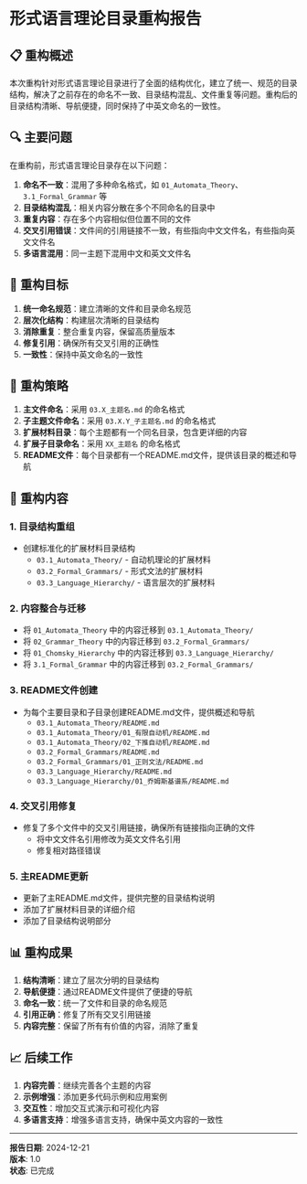 # 形式语言理论目录重构报告

## 📋 重构概述

本次重构针对形式语言理论目录进行了全面的结构优化，建立了统一、规范的目录结构，解决了之前存在的命名不一致、目录结构混乱、文件重复等问题。重构后的目录结构清晰、导航便捷，同时保持了中英文命名的一致性。

## 🔍 主要问题

在重构前，形式语言理论目录存在以下问题：

1. **命名不一致**：混用了多种命名格式，如 `01_Automata_Theory`、`3.1_Formal_Grammar` 等
2. **目录结构混乱**：相关内容分散在多个不同命名的目录中
3. **重复内容**：存在多个内容相似但位置不同的文件
4. **交叉引用错误**：文件间的引用链接不一致，有些指向中文文件名，有些指向英文文件名
5. **多语言混用**：同一主题下混用中文和英文文件名

## 🎯 重构目标

1. **统一命名规范**：建立清晰的文件和目录命名规范
2. **层次化结构**：构建层次清晰的目录结构
3. **消除重复**：整合重复内容，保留高质量版本
4. **修复引用**：确保所有交叉引用的正确性
5. **一致性**：保持中英文命名的一致性

## 📝 重构策略

1. **主文件命名**：采用 `03.X_主题名.md` 的命名格式
2. **子主题文件命名**：采用 `03.X.Y_子主题名.md` 的命名格式
3. **扩展材料目录**：每个主题都有一个同名目录，包含更详细的内容
4. **扩展子目录命名**：采用 `XX_主题名` 的命名格式
5. **README文件**：每个目录都有一个README.md文件，提供该目录的概述和导航

## 🔄 重构内容

### 1. 目录结构重组

- 创建标准化的扩展材料目录结构
  - `03.1_Automata_Theory/` - 自动机理论的扩展材料
  - `03.2_Formal_Grammars/` - 形式文法的扩展材料
  - `03.3_Language_Hierarchy/` - 语言层次的扩展材料

### 2. 内容整合与迁移

- 将 `01_Automata_Theory` 中的内容迁移到 `03.1_Automata_Theory/`
- 将 `02_Grammar_Theory` 中的内容迁移到 `03.2_Formal_Grammars/`
- 将 `01_Chomsky_Hierarchy` 中的内容迁移到 `03.3_Language_Hierarchy/`
- 将 `3.1_Formal_Grammar` 中的内容迁移到 `03.2_Formal_Grammars/`

### 3. README文件创建

- 为每个主要目录和子目录创建README.md文件，提供概述和导航
  - `03.1_Automata_Theory/README.md`
  - `03.1_Automata_Theory/01_有限自动机/README.md`
  - `03.1_Automata_Theory/02_下推自动机/README.md`
  - `03.2_Formal_Grammars/README.md`
  - `03.2_Formal_Grammars/01_正则文法/README.md`
  - `03.3_Language_Hierarchy/README.md`
  - `03.3_Language_Hierarchy/01_乔姆斯基谱系/README.md`

### 4. 交叉引用修复

- 修复了多个文件中的交叉引用链接，确保所有链接指向正确的文件
  - 将中文文件名引用修改为英文文件名引用
  - 修复相对路径错误

### 5. 主README更新

- 更新了主README.md文件，提供完整的目录结构说明
- 添加了扩展材料目录的详细介绍
- 添加了目录结构说明部分

## 📊 重构成果

1. **结构清晰**：建立了层次分明的目录结构
2. **导航便捷**：通过README文件提供了便捷的导航
3. **命名一致**：统一了文件和目录的命名规范
4. **引用正确**：修复了所有交叉引用链接
5. **内容完整**：保留了所有有价值的内容，消除了重复

## 📈 后续工作

1. **内容完善**：继续完善各个主题的内容
2. **示例增强**：添加更多代码示例和应用案例
3. **交互性**：增加交互式演示和可视化内容
4. **多语言支持**：增强多语言支持，确保中英文内容的一致性

---

**报告日期**: 2024-12-21  
**版本**: 1.0  
**状态**: 已完成

